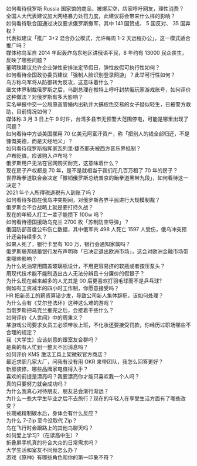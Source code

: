 如何看待俄罗斯 Russia 国家馆的商品，被爆买空，店家呼吁网友，理性消费？  
全国人大代表建议加大网络暴力处罚力度，此建议将会带来什么样的影响？  
如何看待联合国通过决议要求俄罗斯撤军，其中 141 国赞成、 5 国反对、 35 国弃权？  
代表拟建议「推广 3+2 混合办公模式，允许每周 1-2 天远程办公」，这一模式适合推广吗？  
媒体称乌军自 2014 年起轰炸乌东地区讲俄语平民，8 年约有 13000 民众丧生，反映了哪些问题？  
董明珠建议允许企业弹性安排法定节假日，弹性放假可执行性如何？  
如何看待全国政协委员建议「强制人脸识别登录网游」？此举可行性如何？  
乌方称乌军将从防御转为反攻，这意味着什么？  
继文体界制裁俄罗斯之后，乌副总理在推特上呼吁封禁俄玩家游戏账号，如何评价这种做法？对俄罗斯有多大影响？  
实名举报中交一公局原高管婚内出轨并大搞权色交易的女子疑似轻生，已被警方救助，目前情况如何？  
媒体称 3 月 3 日上午 9 时许，台湾多县市无预警大范围停电，可能是哪里出现了问题？  
如何看待中方谈美国挪用 70 亿美元阿富汗资产，称「把别人的钱全部归还，不是慷慨美德，而是天经地义」？  
如何看待俄罗斯指挥家瓦列里·捷杰耶夫被西方音乐界抵制？  
卢布贬值，应该购入卢布吗？  
俄罗斯用户无法在官网购买耐克，这意味着什么？  
现在房子产权都是 70 年，是不是就相当于我们花几百万租了 70 年的房子？  
世界跆拳道联合会决定「撤销俄罗斯总统普京的跆拳道黑带九段」，如何看待这一决定？  
2021 年个人所得税退税有人到账了吗？  
如何看待多国在俄乌冲突期间，对俄罗斯各界平民进行大规模制裁？  
俄罗斯会不会战略上就是要打持久战？  
现在的年轻人打工一辈子能攒下 100w 吗？  
如何看待德国援助乌克兰 2700 枚「苏制防空导弹」？  
俄国防部首度公布伤亡数据，其中俄军共 498 人死亡 1597 人受伤，俄乌冲突预计还会持续多久？  
如果人死了，银行卡里有 100 万，银行会通知家属吗？  
俄罗斯联邦储蓄银行发布声明称「已决定退出欧洲市场」，这会对欧洲金融市场带来哪些影响？  
为什么蚝油常用圆盖玻璃瓶设计，不用更容易挤的软瓶或者按压泵头？  
用现代技术能不能制造出古人无法分辨且十分廉价的假银子？  
为什么现在越来越多的人尤其是 00 后更喜欢打羽毛球而不是乒乓球?  
假如有工资减半的四小时工作制，你愿意接受吗？  
HR 把新员工的薪资算错少发，导致公司新人集体辞职，该如何处理？  
为什么会有《艾尔登法环》这种这么难的游戏？  
当俄罗斯把乌克兰推完之后，会接着干些什么？  
如何评价《人世间》中的周秉义？  
某游戏公司要求女员工必须带妆上班，不化妆还要接受罚款，你经历过职场哪些不合理的规定？  
我（大学生）应该刻意的跟室友合群吗？  
是真的有人忙到一整天不回消息吗？  
如何评价 KMS 激活工具上架微软官方商店？  
最近求职几家大厂，问我有没有用 OKR 来带团队，我怎么回答更好？  
新房装修，哪些品牌家电值得入手？  
喜欢的前提是漂亮吗？我要漂亮你才能只喜欢我一个人吗？  
真的只要努力就会成功吗？  
为什么我真心对待朋友，朋友总会渐行渐远？  
为什么一些大学生毕业之后不去旅行？现在的年轻人在享受生活方面有了哪些改变？  
长期戒精制碳水后，身体会有什么反应？  
为什么 7-Zip 至今没取代 Zip？  
鸟在飞行时会跟路上的其他鸟聊天吗？  
如何爱上学习?（在读高中生）?  
折叠屏手机真的符合大众的日常需求吗？  
大学生活和室友不同频怎么办？  
游戏《原神》有哪些角色和你的第一印象不符？  
